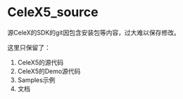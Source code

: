 # CeleX5_source
源CeleX的SDK的git因包含安装包等内容，过大难以保存修改。

这里只保留了：

1. CeleX5的源代码
2. CeleX5的Demo源代码
3. Samples示例
4. 文档

